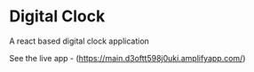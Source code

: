 # Digital Clock
A react based digital clock application

See the live app - (https://main.d3oftt598j0uki.amplifyapp.com/)
